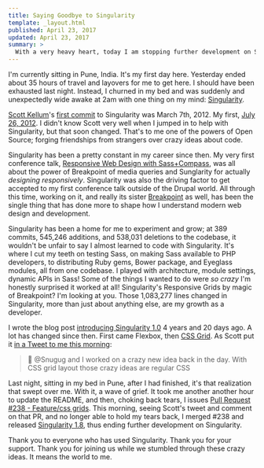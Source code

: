 ```yaml
---
title: Saying Goodbye to Singularity
template: _layout.html
published: April 23, 2017
updated: April 23, 2017
summary: >
  With a very heavy heart, today I am stopping further development on Singularity.
---
```

I'm currently sitting in Pune, India. It's my first day here. Yesterday ended about 35 hours of travel and layovers for me to get here. I should have been exhausted last night. Instead, I churned in my bed and was suddenly and unexpectedly wide awake at 2am with one thing on my mind: [Singularity](https://github.com/at-import/Singularity).

[Scott Kellum](https://www.scottkellum.com/)'s [first commit](https://github.com/at-import/Singularity/commit/d13cd4b1907802708a1e40e61a531bca5d409405) to Singularity was March 7th, 2012. My first, [July 26, 2012](https://github.com/at-import/Singularity/commit/7636c89ca07627e03c9c2accd97b1e3fb48f43af). I didn't know Scott very well when I jumped in to help with Singularity, but that soon changed. That's to me one of the powers of Open Source; forging friendships from strangers over crazy ideas about code.

Singularity has been a pretty constant in my career since then. My very first conference talk, [Responsive Web Design with Sass+Compass](http://snugug.github.io/RWD-with-Sass-Compass/#/), was all about the power of Breakpoint of media queries and Sunglarity for actually _designing responsively_. Singularity was also the driving factor to get accepted to my first conference talk outside of the Drupal world. All through this time, working on it, and really its sister [Breakpoint](https://github.com/at-import/breakpoint) as well, has been the single thing that has done more to shape how I understand modern web design and development.

Singularity has been a home for me to experiment and grow; at 389 commits, 545,246 additions, and 538,031 deletions to the codebase, it wouldn't be unfair to say I almost learned to code with Singularity. It's where I cut my teeth on testing Sass, on making Sass available to PHP developers, to distributing Ruby gems, Bower package, and Eyeglass modules, all from one codebase. I played with architecture, module settings, dynamic APIs in Sass! Some of the things I wanted to do were _so crazy_ I'm honestly surprised it worked at all! Singularity's Responsive Grids by magic of Breakpoint? I'm looking at you. Those 1,083,277 lines changed in Singularity, more than just about anything else, are my growth as a developer.

I wrote the blog post [introducing Singularity 1.0](https://snugug.com/musings/singularity-10/) 4 years and 20 days ago. A lot has changed since then. First came Flexbox, then [CSS Grid](https://developer.mozilla.org/en-US/docs/Web/CSS/CSS_Grid_Layout). As Scott put it [in a Tweet to me this morning](https://twitter.com/ScottKellum/status/855943712748298240):

> 💫 @Snugug and I worked on a crazy new idea back in the day. With CSS grid layout those crazy ideas are regular CSS

Last night, sitting in my bed in Pune, after I had finished, it's that realization that swept over me. With it, a wave of grief. It took me another another hour to update the README, and then, choking back tears, I issues [Pull Request #238 - Feature/css grids](https://github.com/at-import/Singularity/pull/238). This morning, seeing Scott's tweet and comment on that PR, and no longer able to hold my tears back, I merged #238 and released [Singularity 1.8](https://github.com/at-import/Singularity/releases/tag/v1.8.0), thus ending further development on Singularity.

Thank you to everyone who has used Singularity. Thank you for your support. Thank you for joining us while we stumbled through these crazy ideas. It means the world to me.
